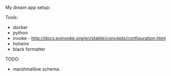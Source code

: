 My dream app setup:

Tools:

* docker
* python
* invoke - http://docs.pyinvoke.org/en/stable/concepts/configuration.html
* hotwire
* black formatter

TODO:
 
* marshmallow schema.
